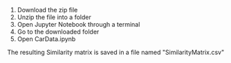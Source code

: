 1. Download the zip file
2. Unzip the file into a folder
3. Open Jupyter Notebook through a terminal
4. Go to the downloaded folder
5. Open CarData.ipynb

The resulting Similarity matrix is saved in a file named "SimilarityMatrix.csv"

